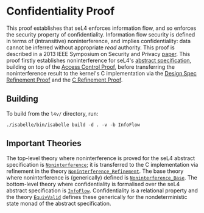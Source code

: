 <!--
     Copyright 2020, Data61, CSIRO (ABN 41 687 119 230)

     SPDX-License-Identifier: BSD-2-Clause
-->

Confidentiality Proof
=====================

This proof establishes that seL4 enforces information flow, and so
enforces the security property of confidentiality. Information flow
security is defined in terms of (intransitive) noninterference, and
implies confidentiality: data cannot be inferred without appropriate
*read* authority. This proof is described in a 2013 IEEE Symposium on
Security and Privacy [paper][1]. This proof firstly establishes
noninterference for seL4's [abstract specification](../../spec/abstract/),
building on top of the [Access Control Proof](../access-control/),
before transferring the noninterference result to the kernel's
C implementation via the [Design Spec Refinement Proof](../refine/) and
the [C Refinement Proof](../crefine/).

  [1]: http://www.nicta.com.au/pub?id=6464 "seL4: from General Purpose to a Proof of Information Flow Enforcement"

Building
--------

To build from the `l4v/` directory, run:

    ./isabelle/bin/isabelle build -d . -v -b InfoFlow

Important Theories
------------------

The top-level theory where noninterference is proved for the seL4
abstract specification is [`Noninterference`](Noninterference.thy); it
is transferred to the C implementation via refinement in the theory
[`Noninterference_Refinement`](Noninterference_Refinement.thy). The base
theory where noninterference is (generically) defined is
[`Noninterference_Base`](Noninterference_Base.thy). The bottom-level
theory where confidentiality is formalised over the seL4 abstract
specification is [`InfoFlow`](InfoFlow.thy). Confidentiality is
a relational property and the theory [`EquivValid`](../lib/EquivValid.thy)
defines these generically for the nondeterministic state monad of the
abstract specification.

